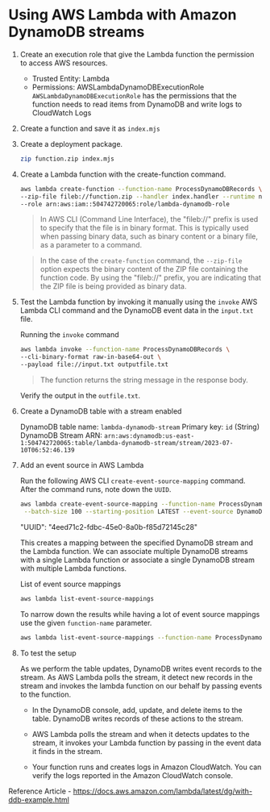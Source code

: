 # Using AWS Lambda with Amazon DynamoDB streams

1. Create an execution role that give the Lambda function the permission to access AWS resources.
   - Trusted Entity: Lambda
   - Permissions: AWSLambdaDynamoDBExecutionRole
   `AWSLambdaDynamoDBExecutionRole` has the permissions that the function needs to read items from DynamoDB and write logs to CloudWatch Logs
2. Create a function and save it as `index.mjs`
3. Create a deployment package.

   ```bash
   zip function.zip index.mjs
   ```

4. Create a Lambda function with the create-function command.

    ```bash
    aws lambda create-function --function-name ProcessDynamoDBRecords \
    --zip-file fileb://function.zip --handler index.handler --runtime nodejs18.x \
    --role arn:aws:iam::504742720065:role/lambda-dynamodb-role
    ```

    > In AWS CLI (Command Line Interface), the "fileb://" prefix is used to specify that the file is in binary format. This is typically used when passing binary data, such as binary content or a binary file, as a parameter to a command.

    > In the case of the `create-function` command, the `--zip-file` option expects the binary content of the ZIP file containing the function code. By using the "fileb://" prefix, you are indicating that the ZIP file is being provided as binary data.

5. Test the Lambda function by invoking it manually using the `invoke` AWS Lambda CLI command and the DynamoDB event data in the `input.txt` file.

    Running the `invoke` command

    ```bash
    aws lambda invoke --function-name ProcessDynamoDBRecords \
    --cli-binary-format raw-in-base64-out \
    --payload file://input.txt outputfile.txt
    ```

    > The function returns the string message in the response body.

    Verify the output in the `outfile.txt`.

6. Create a DynamoDB table with a stream enabled

    DynamoDB table name: `lambda-dynamodb-stream`
    Primary key: `id` (String)
    DynamoDB Stream ARN: `arn:aws:dynamodb:us-east-1:504742720065:table/lambda-dynamodb-stream/stream/2023-07-10T06:52:46.139`

7. Add an event source in AWS Lambda

   Run the following AWS CLI `create-event-source-mapping` command. After the command runs, note down the `UUID`.

   ```bash
   aws lambda create-event-source-mapping --function-name ProcessDynamoDBRecords \
    --batch-size 100 --starting-position LATEST --event-source DynamoDB-stream-arn
   ```

   "UUID": "4eed71c2-fdbc-45e0-8a0b-f85d72145c28"

    This creates a mapping between the specified DynamoDB stream and the Lambda function. We can associate multiple DynamoDB streams with a single Lambda function or associate a single DynamoDB stream with multiple Lambda functions.

    List of event source mappings

    ```bash
    aws lambda list-event-source-mappings
    ```

    To narrow down the results while having a lot of event source mappings use the given `function-name` parameter.

    ```bash
    aws lambda list-event-source-mappings --function-name ProcessDynamoDBRecords
    ```

8. To test the setup

    As we perform the table updates, DynamoDB writes event records to the stream. As AWS Lambda polls the stream, it detect new records in the stream and invokes the lambda function on our behalf by passing events to the function.

    - In the DynamoDB console, add, update, and delete items to the table. DynamoDB writes records of these actions to the stream.

    - AWS Lambda polls the stream and when it detects updates to the stream, it invokes your Lambda function by passing in the event data it finds in the stream.

    - Your function runs and creates logs in Amazon CloudWatch. You can verify the logs reported in the Amazon CloudWatch console.

Reference Article - <https://docs.aws.amazon.com/lambda/latest/dg/with-ddb-example.html>
